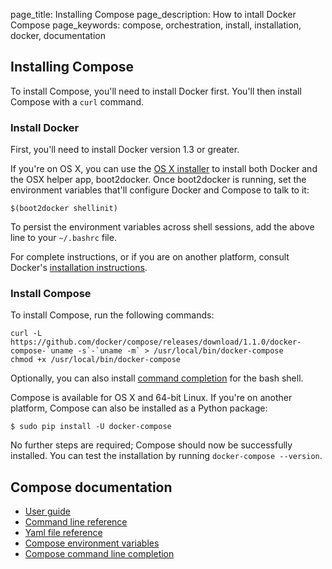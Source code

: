 page_title: Installing Compose
page_description: How to intall Docker Compose
page_keywords: compose, orchestration, install, installation, docker, documentation


## Installing Compose

To install Compose, you'll need to install Docker first. You'll then install
Compose with a `curl` command. 

### Install Docker

First, you'll need to install Docker version 1.3 or greater.

If you're on OS X, you can use the
[OS X installer](https://docs.docker.com/installation/mac/) to install both
Docker and the OSX helper app, boot2docker. Once boot2docker is running, set the
environment variables that'll configure Docker and Compose to talk to it:

    $(boot2docker shellinit)

To persist the environment variables across shell sessions, add the above line
to your `~/.bashrc` file.

For complete instructions, or if you are on another platform, consult Docker's
[installation instructions](https://docs.docker.com/installation/).

### Install Compose

To install Compose, run the following commands:

    curl -L https://github.com/docker/compose/releases/download/1.1.0/docker-compose-`uname -s`-`uname -m` > /usr/local/bin/docker-compose
    chmod +x /usr/local/bin/docker-compose

Optionally, you can also install [command completion](completion.md) for the
bash shell.

Compose is available for OS X and 64-bit Linux. If you're on another platform,
Compose can also be installed as a Python package:

    $ sudo pip install -U docker-compose

No further steps are required; Compose should now be successfully  installed.
You can test the installation by running `docker-compose --version`.

## Compose documentation

- [User guide](index.md)
- [Command line reference](cli.md)
- [Yaml file reference](yml.md)
- [Compose environment variables](env.md)
- [Compose command line completion](completion.md)
